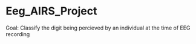 # Eeg_AIRS_Project
Goal: Classify the digit being percieved by an individual at the time of EEG recording
